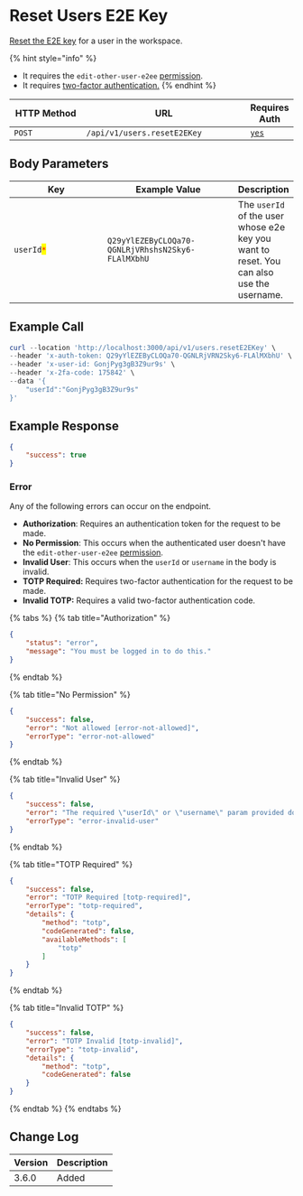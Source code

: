 # Reset Users E2E Key

[Reset the E2E key](https://docs.rocket.chat/use-rocket.chat/user-guides/user-panel/my-account#reset-e2e-key) for a user in the workspace.

{% hint style="info" %}
* It requires the `edit-other-user-e2ee` [permission](https://docs.rocket.chat/use-rocket.chat/workspace-administration/permissions).
* It requires [two-factor authentication.](../../authentication-endpoints/rest-two-factor-authentication.md#calling-an-endpoint-with-two-factor)
{% endhint %}

<table><thead><tr><th width="166">HTTP Method</th><th width="346">URL</th><th>Requires Auth</th></tr></thead><tbody><tr><td><code>POST</code></td><td><code>/api/v1/users.resetE2EKey</code></td><td><a href="../../authentication-endpoints/"><code>yes</code></a></td></tr></tbody></table>

## Body Parameters

<table><thead><tr><th width="185.6537216828479">Key</th><th width="239">Example Value</th><th>Description</th></tr></thead><tbody><tr><td><code>userId</code><mark style="color:red;"><code>*</code></mark></td><td><code>Q29yYlEZEByCLOQa70-QGNLRjVRhshsN2Sky6-FLAlMXbhU</code></td><td>The <code>userId</code> of the user whose e2e key you want to reset. You can also use the username.</td></tr></tbody></table>

## Example Call

```powershell
curl --location 'http://localhost:3000/api/v1/users.resetE2EKey' \
--header 'x-auth-token: Q29yYlEZEByCLOQa70-QGNLRjVRN2Sky6-FLAlMXbhU' \
--header 'x-user-id: GonjPyg3gB3Z9ur9s' \
--header 'x-2fa-code: 175842' \
--data '{
    "userId":"GonjPyg3gB3Z9ur9s"
}'
```

## Example Response

```json
{
    "success": true
}
```

### Error

Any of the following errors can occur on the endpoint.

* **Authorization**: Requires an authentication token for the request to be made.
* **No Permission**: This occurs when the authenticated user doesn't have the `edit-other-user-e2ee` [permission](https://docs.rocket.chat/use-rocket.chat/workspace-administration/permissions).
* **Invalid User**: This occurs when the `userId` or `username` in the body is invalid.
* **TOTP Required:** Requires two-factor authentication for the request to be made.
* **Invalid TOTP:** Requires a valid two-factor authentication code.

{% tabs %}
{% tab title="Authorization" %}
```json
{
    "status": "error",
    "message": "You must be logged in to do this."
}
```
{% endtab %}

{% tab title="No Permission" %}
```json
{
    "success": false,
    "error": "Not allowed [error-not-allowed]",
    "errorType": "error-not-allowed"
}
```
{% endtab %}

{% tab title="Invalid User" %}
```json
{
    "success": false,
    "error": "The required \"userId\" or \"username\" param provided does not match any users [error-invalid-user]",
    "errorType": "error-invalid-user"
}
```
{% endtab %}

{% tab title="TOTP Required" %}
```json
{
    "success": false,
    "error": "TOTP Required [totp-required]",
    "errorType": "totp-required",
    "details": {
        "method": "totp",
        "codeGenerated": false,
        "availableMethods": [
            "totp"
        ]
    }
}
```
{% endtab %}

{% tab title="Invalid TOTP" %}
```json
{
    "success": false,
    "error": "TOTP Invalid [totp-invalid]",
    "errorType": "totp-invalid",
    "details": {
        "method": "totp",
        "codeGenerated": false
    }
}
```
{% endtab %}
{% endtabs %}

## Change Log

| Version | Description |
| ------- | ----------- |
| 3.6.0   | Added       |
